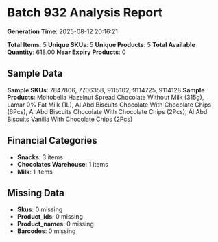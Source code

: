# Batch 932 Analysis Report

**Generation Time**: 2025-08-12 20:16:21

**Total Items**: 5
**Unique SKUs**: 5
**Unique Products**: 5
**Total Available Quantity**: 618.00
**Near Expiry Products**: 0

## Sample Data
**Sample SKUs**: 7847806, 7706358, 9115102, 9114725, 9114128
**Sample Products**: Moltobella Hazelnut Spread Chocolate Without Milk (315g), Lamar 0% Fat Milk (1L), Al Abd Biscuits Chocolate With Chocolate Chips (6Pcs), Al Abd Biscuits Chocolate With Chocolate Chips (2Pcs), Al Abd Biscuits Vanilla With Chocolate Chips (2Pcs)

## Financial Categories
- **Snacks**: 3 items
- **Chocolates Warehouse**: 1 items
- **Milk**: 1 items

## Missing Data
- **Skus**: 0 missing
- **Product_ids**: 0 missing
- **Product_names**: 0 missing
- **Barcodes**: 0 missing
